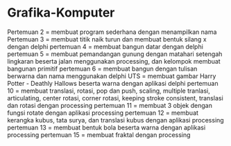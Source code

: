 # Grafika-Komputer

Pertemuan 2 = membuat program sederhana dengan menampilkan nama
Pertemuan 3 = membuat titik naik turun dan membuat bentuk silang x dengan delphi
pertemuan 4 = membuat bangun datar dengan delphi
pertemuan 5 = membuat pemandangan gunung dengan matahari setengah lingkaran beserta jalan menggunakan processing, dan kelompok membuat bangunan primitif
pertemuan 6 = membuat bangun dengan tulisan berwarna dan nama menggunakan delphi
UTS = membuat gambar Harry Potter - Deathly Hallows beserta warna dengan aplikasi delphi
pertemuan 10 = membuat translasi, rotasi, pop dan push, scaling, multiple tranlasi, articulating, center rotasi, corner rotasi, keeping stroke consistent, translasi dan rotasi dengan processing
pertemuan 11 = membuat 3 objek dengan fungsi rotate dengan aplikasi processing
pertemuan 12 = membuat kerangka kubus, tata surya, dan translasi kubus dengan aplikasi processing
pertemuan 13 = membuat bentuk bola beserta warna dengan aplikasi processing
pertemuan 15 = membuat fraktal dengan processing
